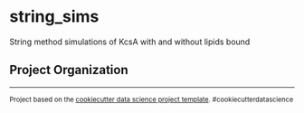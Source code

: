 string_sims
==============================

String method simulations of KcsA with and without lipids bound

Project Organization
------------


--------

<p><small>Project based on the <a target="_blank" href="https://drivendata.github.io/cookiecutter-data-science/">cookiecutter data science project template</a>. #cookiecutterdatascience</small></p>
